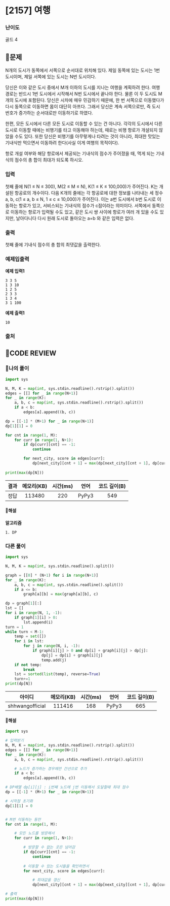 # [2157] 여행

### **난이도**
골드 4
## **📝문제**
N개의 도시가 동쪽에서 서쪽으로 순서대로 위치해 있다. 제일 동쪽에 있는 도시는 1번 도시이며, 제일 서쪽에 있는 도시는 N번 도시이다.

당신은 이와 같은 도시 중에서 M개 이하의 도시를 지나는 여행을 계획하려 한다. 여행 경로는 반드시 1번 도시에서 시작해서 N번 도시에서 끝나야 한다. 물론 이 두 도시도 M개의 도시에 포함된다. 당신은 시차에 매우 민감하기 때문에, 한 번 서쪽으로 이동했다가 다시 동쪽으로 이동하면 몸이 대단히 아프다. 그래서 당신은 계속 서쪽으로만, 즉 도시 번호가 증가하는 순서대로만 이동하기로 하였다.

한편, 모든 도시에서 다른 모든 도시로 이동할 수 있는 건 아니다. 각각의 도시에서 다른 도시로 이동할 때에는 비행기를 타고 이동해야 하는데, 때로는 비행 항로가 개설되지 않았을 수도 있다. 또한 당신은 비행기를 아무렇게나 타려는 것이 아니라, 최대한 맛있는 기내식만 먹으면서 이동하려 한다(사실 이게 여행의 목적이다).

항로 개설 여부와 해당 항로에서 제공되는 기내식의 점수가 주어졌을 때, 먹게 되는 기내식의 점수의 총 합이 최대가 되도록 하시오.
### **입력**
첫째 줄에 N(1 ≤ N ≤ 300), M(2 ≤ M ≤ N), K(1 ≤ K ≤ 100,000)가 주어진다. K는 개설된 항공로의 개수이다. 다음 K개의 줄에는 각 항공로에 대한 정보를 나타내는 세 정수 a, b, c(1 ≤ a, b ≤ N, 1 ≤ c ≤ 10,000)가 주어진다. 이는 a번 도시에서 b번 도시로 이동하는 항로가 있고, 서비스되는 기내식의 점수가 c점이라는 의미이다. 서쪽에서 동쪽으로 이동하는 항로가 입력될 수도 있고, 같은 도시 쌍 사이에 항로가 여러 개 있을 수도 있지만, 날아다니다 다시 원래 도시로 돌아오는 a=b 와 같은 입력은 없다.
### **출력**
첫째 줄에 기내식 점수의 총 합의 최댓값을 출력한다.
### **예제입출력**

**예제 입력1**

```
3 3 5
1 3 10
1 2 5
2 3 3
1 3 4
3 1 100
```

**예제 출력1**

```
10
```

### **출처**

## **🧐CODE REVIEW**

### **🧾나의 풀이**

```python
import sys

N, M, K = map(int, sys.stdin.readline().rstrip().split())
edges = [[] for _ in range(N+1)]
for _ in range(K):
    a, b, c = map(int, sys.stdin.readline().rstrip().split())
    if a < b:
        edges[a].append((b, c))

dp = [[-1] * (M+1) for _ in range(N+1)]
dp[1][1] = 0

for cnt in range(1, M):
    for curr in range(1, N+1):
        if dp[curr][cnt] == -1:
            continue

        for next_city, score in edges[curr]:
            dp[next_city][cnt + 1] = max(dp[next_city][cnt + 1], dp[curr][cnt] + score)
    
print(max(dp[N]))
```

결과	| 메모리(KB) |	시간(ms) |	언어 |	코드 길이(B)
:----:|:-----:|:-----:|:-----:|:--------:
정답|113480|220|PyPy3|549
#### **📝해설**

**알고리즘**
``` 
1. DP
```

### **다른 풀이**

```python
import sys

N, M, K = map(int, sys.stdin.readline().split())

graph = [[0] * (N+1) for i in range(N+1)]
for _ in range(K):
    a, b, c = map(int, sys.stdin.readline().split())
    if a <= b:
        graph[a][b] = max(graph[a][b], c)

dp = graph[1][:]
lst = []
for i in range(N, 1, -1):
    if graph[1][i] > 0:
        lst.append(i)
turn = 1
while turn < M-1:
    temp = set([])
    for i in lst:
        for j in range(N, i, -1):
            if graph[i][j] > 0 and dp[i] + graph[i][j] > dp[j]:
                dp[j] = dp[i] + graph[i][j]
                temp.add(j)
    if not temp:
        break
    lst = sorted(list(temp), reverse=True)
    turn+=1
print(dp[N])
```

아이디 | 메모리(KB) |	시간(ms) |	언어 |	코드 길이(B) 
:-----:|:-----:|:-----:|:----:|:--------:
shhwangofficial|111416|168|PyPy3|665
#### **📝해설**

```python
import sys

# 입력받기
N, M, K = map(int, sys.stdin.readline().rstrip().split())
edges = [[] for _ in range(N+1)]
for _ in range(K):
    a, b, c = map(int, sys.stdin.readline().rstrip().split())

    # 노드가 증가하는 경우에만 간선으로 추가
    if a < b:
        edges[a].append((b, c))

# DP배열 dp[i][j] : i번째 노드에 j번 이동해서 도달할때 최대 점수
dp = [[-1] * (M+1) for _ in range(N+1)]

# 시작점 초기화
dp[1][1] = 0


# M번 이동하는 동안
for cnt in range(1, M):

    # 모든 노드를 방문해서
    for curr in range(1, N+1):

        # 방문할 수 없는 곳은 넘어감
        if dp[curr][cnt] == -1:
            continue
        
        # 이동할 수 있는 도시들을 확인하면서
        for next_city, score in edges[curr]:

            # 최대값을 갱신
            dp[next_city][cnt + 1] = max(dp[next_city][cnt + 1], dp[curr][cnt] + score)

# 출력
print(max(dp[N]))
```